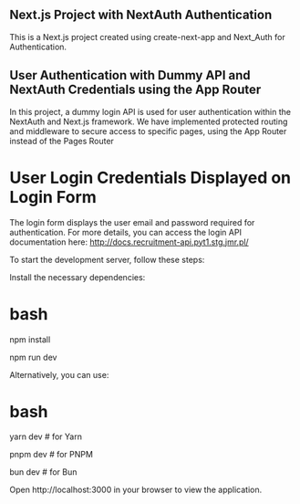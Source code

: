 ## Next.js Project with NextAuth Authentication
This is a Next.js project created using create-next-app and Next_Auth for Authentication.

## User Authentication with Dummy API and NextAuth Credentials using the App Router
In this project, a dummy login API is used for user authentication within the NextAuth and Next.js framework. We have implemented protected routing and middleware to secure access to specific pages, using the App Router instead of the Pages Router

# User Login Credentials Displayed on Login Form
The login form displays the user email and password required for authentication. For more details, you can access the login API documentation here: http://docs.recruitment-api.pyt1.stg.jmr.pl/

To start the development server, follow these steps:

Install the necessary dependencies:

# bash

npm install

npm run dev

Alternatively, you can use:

# bash

yarn dev # for Yarn

pnpm dev # for PNPM

bun dev # for Bun

Open http://localhost:3000 in your browser to view the application.
